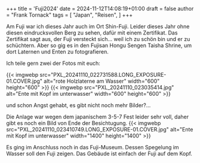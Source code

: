 +++
title = 'Fuji2024'
date = 2024-11-12T14:08:19+01:00
draft = false
author = "Frank Tornack"
tags = [
    "Japan",
    "Reisen",
]
+++

Am Fuji war ich dieses Jahr auch im Ort Shin-Fuji. Leider dieses Jahr ohne diesen eindrucksvollen Berg zu sehen, dafür mit einem Zertifikat. Das Zertifikat sagt aus, der Fuji versteckt sich... weil ich zu schön bin und er zu schüchtern. Aber so gig es in den Fujisan Hongu Sengen Taisha Shrine, um dort Laternen und Enten zu fotografieren.
<!--more-->
Ich teile gern zwei der Fotos mit euch:

{{< imgwebp src="PXL_20241110_022731588.LONG_EXPOSURE-01.COVER.jpg" alt="rote Holzlaterne am Wasser" width="600" height="600" >}}
{{< imgwebp src="PXL_20241110_023035414.jpg" alt="Ente mit Kopf im unterwasser" width="600" height="600" >}}

und schon Angst gehabt, es gibt nicht noch mehr Bilder?...

Die Anlage war wegen dem japanischem 3-5-7 Fest leider sehr voll, daher gibt es noch ein Bild von Ende der Besichtugung.
{{< imgwebp src="PXL_20241110_023410749.LONG_EXPOSURE-01.COVER.jpg" alt="Ente mit Kopf im unterwasser" width="1400" height="1400" >}}

Es ging im Anschluss noch in das Fuji-Museum. Dessen Spegelung im Wasser soll den Fuji zeigen. Das Gebäude ist einfach der Fuji auf dem Kopf.
